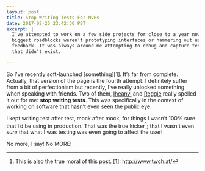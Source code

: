 ```yaml
---
layout: post
title: Stop Writing Tests For MVPs
date: 2017-02-25 23:42:30 PST
excerpt: |
  I’ve attempted to work on a few side projects for close to a year now. The
  biggest roadblocks weren’t prototyping interfaces or hammering out user
  feedback. It was always around me attempting to debug and capture test cases
  that didn’t exist.

---
```


So I’ve recently soft-launched [something][1]. It’s far from complete. Actually,
that version of the page is the fourth attempt. I definitely suffer from a bit
of perfectionism but recently, I’ve really unlocked something when speaking with
friends. Two of them, [Iheanyi][] and [Reggie][] really spelled it out for me:
**stop writing tests**. This was specifically in the context of working on
software that hasn’t even seen the public eye.

I kept writing test after test, mock after mock, for things I wasn’t 100% sure
that I’d be using in production. That was the true kicker[^1]; that I wasn’t
even _sure_ that what I was testing was even going to affect the user!

No more, I say! No MORE!

[iheanyi]: https://iheanyi.com
[reggie]: https://twitter.com/itsnotreggie
[^1]: This is also the true moral of this post.
[1]: http://www.twch.at/
